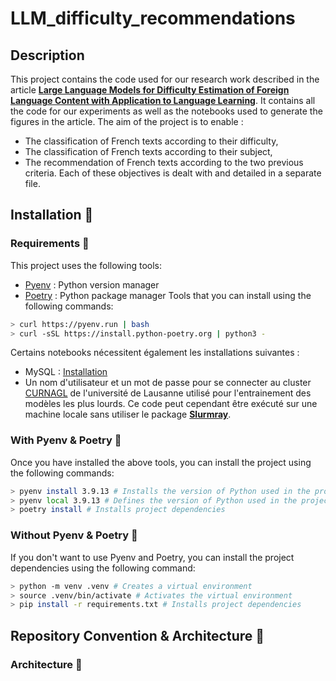 # LLM_difficulty_recommendations

## Description

This project contains the code used for our research work described in the article [**Large Language Models for Difficulty Estimation of Foreign Language Content with Application to Language Learning**](https://arxiv.org/abs/2309.05142). It contains all the code for our experiments as well as the notebooks used to generate the figures in the article. The aim of the project is to enable :
- The classification of French texts according to their difficulty,
- The classification of French texts according to their subject,
- The recommendation of French texts according to the two previous criteria.
Each of these objectives is dealt with and detailed in a separate file.

## Installation 🐼

### Requirements 🐨

This project uses the following tools:
- [Pyenv](https://github.com/pyenv/pyenv-installer) : Python version manager
- [Poetry](https://python-poetry.org/docs/#installation) : Python package manager
Tools that you can install using the following commands:
```bash
> curl https://pyenv.run | bash
> curl -sSL https://install.python-poetry.org | python3 -
```

Certains notebooks nécessitent également les installations suivantes :
- MySQL : [Installation](https://dev.mysql.com/doc/mysql-installation-excerpt/5.7/en/)
- Un nom d'utilisateur et un mot de passe pour se connecter au cluster [CURNAGL](https://wiki.unil.ch/ci/books/high-performance-computing-hpc/page/curnagl) de l'université de Lausanne utilisé pour l'entrainement des modèles les plus lourds. Ce code peut cependant être exécuté sur une machine locale sans utiliser le package [**Slurmray**](https://github.com/hjamet/SLURM_RAY).

### With Pyenv & Poetry 🐻

Once you have installed the above tools, you can install the project using the following commands:
```bash
> pyenv install 3.9.13 # Installs the version of Python used in the project
> pyenv local 3.9.13 # Defines the version of Python used in the project
> poetry install # Installs project dependencies
```

### Without Pyenv & Poetry 🐙

If you don't want to use Pyenv and Poetry, you can install the project dependencies using the following command:
```bash
> python -m venv .venv # Creates a virtual environment
> source .venv/bin/activate # Activates the virtual environment
> pip install -r requirements.txt # Installs project dependencies
```

## Repository Convention & Architecture 🦥

### Architecture 🦜